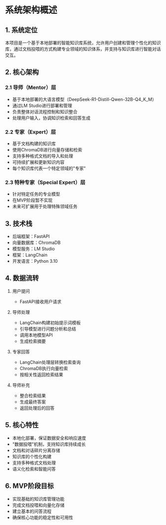 # 系统架构概述

## 1. 系统定位
本项目是一个基于本地部署的智能知识库系统，允许用户创建和管理个性化的知识库，通过文档投喂的方式构建专业领域的知识体系，并支持与知识库进行智能对话交互。

## 2. 核心架构

### 2.1 导师（Mentor）层
- 基于本地部署的大语言模型（DeepSeek-R1-Distill-Qwen-32B-Q4_K_M）
- 通过LM Studio进行部署和管理
- 负责整体对话流程控制和知识整合
- 处理用户输入，协调知识检索和回答生成

### 2.2 专家（Expert）层
- 基于文档构建的知识库
- 使用ChromaDB进行向量存储和检索
- 支持多种格式文档的导入和处理
- 可持续扩展和更新知识内容
- 每个知识库代表一个特定领域的"专家"

### 2.3 特种专家（Special Expert）层
- 针对特定任务的专业模型
- 在MVP阶段暂不实现
- 未来可扩展用于处理特殊领域任务

## 3. 技术栈
- 后端框架：FastAPI
- 向量数据库：ChromaDB
- 模型服务：LM Studio
- 框架：LangChain
- 开发语言：Python 3.10

## 4. 数据流转
1. 用户提问
   - FastAPI接收用户请求
   
2. 导师处理
   - LangChain构建初始提示词模板
   - 引导模型进行问题分析和总结
   - 调用本地模型API
   - 生成检索摘要
   
3. 专家回答
   - LangChain处理层转换检索查询
   - ChromaDB执行向量检索
   - 按相关性返回检索结果
   
4. 导师补充
   - 整合检索结果
   - 生成最终答案
   - 返回处理后的回答

## 5. 核心特性
- 本地化部署，保证数据安全和响应速度
- "数据投喂"机制，支持知识库持续成长
- 文档和对话碎片分离存储
- 知识库的个性化构建
- 支持多种格式文档处理
- 语义化检索和智能问答

## 6. MVP阶段目标
- 实现基础的知识库管理功能
- 完成文档投喂和向量化存储
- 建立基本的问答流程
- 确保核心功能的稳定性和可用性 